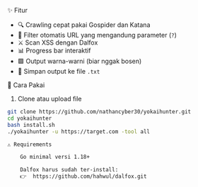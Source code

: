 ✨ Fitur
- 🔍 Crawling cepat pakai Gospider dan Katana
- 📎 Filter otomatis URL yang mengandung parameter (`?`)
- ⚔️ Scan XSS dengan Dalfox
- 📊 Progress bar interaktif
- 🟩 Output warna-warni (biar nggak bosen)
- 📁 Simpan output ke file `.txt`



 🚀 Cara Pakai

1. Clone atau upload file
```bash
git clone https://github.com/nathancyber30/yokaihunter.git
cd yokaihunter
bash install.sh
./yokaihunter -u https://target.com -tool all

⚠️ Requirements

	Go minimal versi 1.18+

	Dalfox harus sudah ter-install:
	👉  https://github.com/hahwul/dalfox.git
